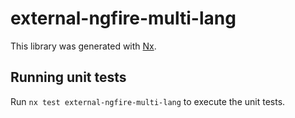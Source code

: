 # external-ngfire-multi-lang

This library was generated with [Nx](https://nx.dev).

## Running unit tests

Run `nx test external-ngfire-multi-lang` to execute the unit tests.
